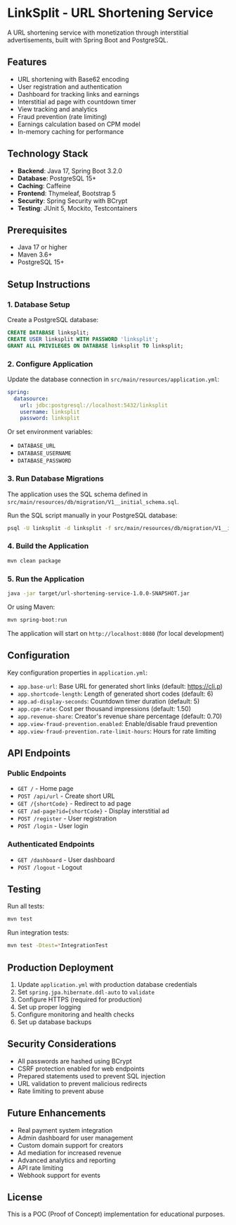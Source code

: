 # LinkSplit - URL Shortening Service

A URL shortening service with monetization through interstitial advertisements, built with Spring Boot and PostgreSQL.

## Features

- URL shortening with Base62 encoding
- User registration and authentication
- Dashboard for tracking links and earnings
- Interstitial ad page with countdown timer
- View tracking and analytics
- Fraud prevention (rate limiting)
- Earnings calculation based on CPM model
- In-memory caching for performance

## Technology Stack

- **Backend**: Java 17, Spring Boot 3.2.0
- **Database**: PostgreSQL 15+
- **Caching**: Caffeine
- **Frontend**: Thymeleaf, Bootstrap 5
- **Security**: Spring Security with BCrypt
- **Testing**: JUnit 5, Mockito, Testcontainers

## Prerequisites

- Java 17 or higher
- Maven 3.6+
- PostgreSQL 15+

## Setup Instructions

### 1. Database Setup

Create a PostgreSQL database:

```sql
CREATE DATABASE linksplit;
CREATE USER linksplit WITH PASSWORD 'linksplit';
GRANT ALL PRIVILEGES ON DATABASE linksplit TO linksplit;
```

### 2. Configure Application

Update the database connection in `src/main/resources/application.yml`:

```yaml
spring:
  datasource:
    url: jdbc:postgresql://localhost:5432/linksplit
    username: linksplit
    password: linksplit
```

Or set environment variables:
- `DATABASE_URL`
- `DATABASE_USERNAME`
- `DATABASE_PASSWORD`

### 3. Run Database Migrations

The application uses the SQL schema defined in `src/main/resources/db/migration/V1__initial_schema.sql`. 

Run the SQL script manually in your PostgreSQL database:

```bash
psql -U linksplit -d linksplit -f src/main/resources/db/migration/V1__initial_schema.sql
```

### 4. Build the Application

```bash
mvn clean package
```

### 5. Run the Application

```bash
java -jar target/url-shortening-service-1.0.0-SNAPSHOT.jar
```

Or using Maven:

```bash
mvn spring-boot:run
```

The application will start on `http://localhost:8080` (for local development)

## Configuration

Key configuration properties in `application.yml`:

- `app.base-url`: Base URL for generated short links (default: https://cli.p)
- `app.shortcode-length`: Length of generated short codes (default: 6)
- `app.ad-display-seconds`: Countdown timer duration (default: 5)
- `app.cpm-rate`: Cost per thousand impressions (default: 1.50)
- `app.revenue-share`: Creator's revenue share percentage (default: 0.70)
- `app.view-fraud-prevention.enabled`: Enable/disable fraud prevention
- `app.view-fraud-prevention.rate-limit-hours`: Hours for rate limiting

## API Endpoints

### Public Endpoints

- `GET /` - Home page
- `POST /api/url` - Create short URL
- `GET /{shortCode}` - Redirect to ad page
- `GET /ad-page?id={shortCode}` - Display interstitial ad
- `POST /register` - User registration
- `POST /login` - User login

### Authenticated Endpoints

- `GET /dashboard` - User dashboard
- `POST /logout` - Logout

## Testing

Run all tests:

```bash
mvn test
```

Run integration tests:

```bash
mvn test -Dtest=*IntegrationTest
```

## Production Deployment

1. Update `application.yml` with production database credentials
2. Set `spring.jpa.hibernate.ddl-auto` to `validate`
3. Configure HTTPS (required for production)
4. Set up proper logging
5. Configure monitoring and health checks
6. Set up database backups

## Security Considerations

- All passwords are hashed using BCrypt
- CSRF protection enabled for web endpoints
- Prepared statements used to prevent SQL injection
- URL validation to prevent malicious redirects
- Rate limiting to prevent abuse

## Future Enhancements

- Real payment system integration
- Admin dashboard for user management
- Custom domain support for creators
- Ad mediation for increased revenue
- Advanced analytics and reporting
- API rate limiting
- Webhook support for events

## License

This is a POC (Proof of Concept) implementation for educational purposes.
